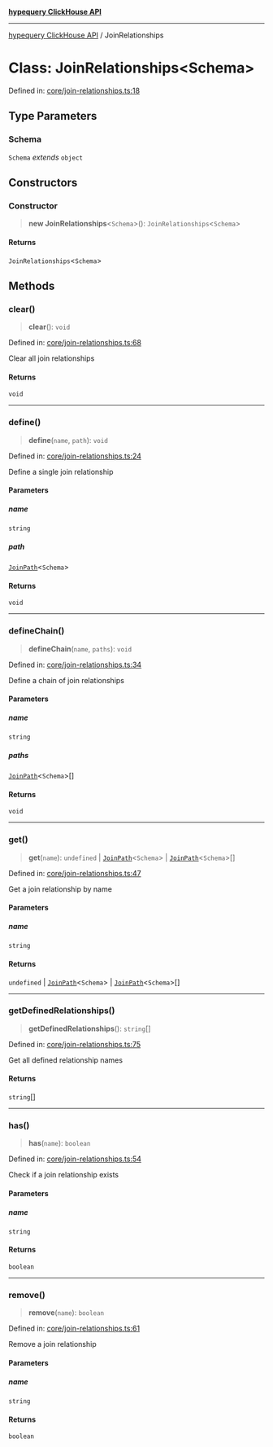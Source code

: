 [**hypequery ClickHouse API**](../README.md)

***

[hypequery ClickHouse API](../globals.md) / JoinRelationships

# Class: JoinRelationships\<Schema\>

Defined in: [core/join-relationships.ts:18](https://github.com/hypequery/hypequery/blob/64a7970b0d65bd3e69a2e7876f19dbfe29817833/packages/clickhouse/src/core/join-relationships.ts#L18)

## Type Parameters

### Schema

`Schema` *extends* `object`

## Constructors

### Constructor

> **new JoinRelationships**\<`Schema`\>(): `JoinRelationships`\<`Schema`\>

#### Returns

`JoinRelationships`\<`Schema`\>

## Methods

### clear()

> **clear**(): `void`

Defined in: [core/join-relationships.ts:68](https://github.com/hypequery/hypequery/blob/64a7970b0d65bd3e69a2e7876f19dbfe29817833/packages/clickhouse/src/core/join-relationships.ts#L68)

Clear all join relationships

#### Returns

`void`

***

### define()

> **define**(`name`, `path`): `void`

Defined in: [core/join-relationships.ts:24](https://github.com/hypequery/hypequery/blob/64a7970b0d65bd3e69a2e7876f19dbfe29817833/packages/clickhouse/src/core/join-relationships.ts#L24)

Define a single join relationship

#### Parameters

##### name

`string`

##### path

[`JoinPath`](../interfaces/JoinPath.md)\<`Schema`\>

#### Returns

`void`

***

### defineChain()

> **defineChain**(`name`, `paths`): `void`

Defined in: [core/join-relationships.ts:34](https://github.com/hypequery/hypequery/blob/64a7970b0d65bd3e69a2e7876f19dbfe29817833/packages/clickhouse/src/core/join-relationships.ts#L34)

Define a chain of join relationships

#### Parameters

##### name

`string`

##### paths

[`JoinPath`](../interfaces/JoinPath.md)\<`Schema`\>[]

#### Returns

`void`

***

### get()

> **get**(`name`): `undefined` \| [`JoinPath`](../interfaces/JoinPath.md)\<`Schema`\> \| [`JoinPath`](../interfaces/JoinPath.md)\<`Schema`\>[]

Defined in: [core/join-relationships.ts:47](https://github.com/hypequery/hypequery/blob/64a7970b0d65bd3e69a2e7876f19dbfe29817833/packages/clickhouse/src/core/join-relationships.ts#L47)

Get a join relationship by name

#### Parameters

##### name

`string`

#### Returns

`undefined` \| [`JoinPath`](../interfaces/JoinPath.md)\<`Schema`\> \| [`JoinPath`](../interfaces/JoinPath.md)\<`Schema`\>[]

***

### getDefinedRelationships()

> **getDefinedRelationships**(): `string`[]

Defined in: [core/join-relationships.ts:75](https://github.com/hypequery/hypequery/blob/64a7970b0d65bd3e69a2e7876f19dbfe29817833/packages/clickhouse/src/core/join-relationships.ts#L75)

Get all defined relationship names

#### Returns

`string`[]

***

### has()

> **has**(`name`): `boolean`

Defined in: [core/join-relationships.ts:54](https://github.com/hypequery/hypequery/blob/64a7970b0d65bd3e69a2e7876f19dbfe29817833/packages/clickhouse/src/core/join-relationships.ts#L54)

Check if a join relationship exists

#### Parameters

##### name

`string`

#### Returns

`boolean`

***

### remove()

> **remove**(`name`): `boolean`

Defined in: [core/join-relationships.ts:61](https://github.com/hypequery/hypequery/blob/64a7970b0d65bd3e69a2e7876f19dbfe29817833/packages/clickhouse/src/core/join-relationships.ts#L61)

Remove a join relationship

#### Parameters

##### name

`string`

#### Returns

`boolean`
